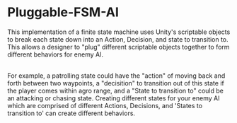 # Pluggable-FSM-AI
This implementation of a finite state machine uses Unity's scriptable objects to break each state down into an Action, Decision, and state to transition to. This allows a designer to "plug" different scriptable objects together to form different behaviors for enemy AI.

<br>For example, a patrolling state could have the "action" of moving back and forth between two waypoints, a "decisition" to transition out of this state if the player comes within agro range, and a "State to transition to" could be an attacking or chasing state. Creating different states for your enemy AI which are comprised of different Actions, Decisions, and 'States to transition to' can create different behaviors. 
